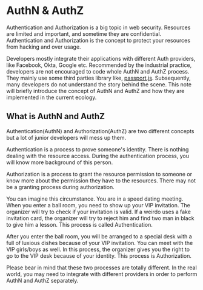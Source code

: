 # AuthN & AuthZ
Authentication and Authorization is a big topic in web security. Resources are limited and important, and sometime they are confidential. Authentication and Authorization is the concept to protect your resources from hacking and over usage.

Developers mostly integrate their applications with different Auth providers, like Facebook, Okta, Google etc. Recommended by the industrial practice, developers are not encouraged to code whole AuthN and AuthZ process.  They mainly use some third parties library like, [passport.js](http://www.passportjs.org/). Subsequently, many developers do not understand the story behind the scene. This note will briefly introduce the concept of AuthN and AuthZ and how they are implemented in the current ecology.

## What is AuthN and AuthZ
Authentication(AuthN) and Authorization(AuthZ) are two different concepts but a lot of junior developers will mess up them. 

Authentication is a process to prove someone's identity. There is nothing dealing with the resource access. During the authentication process, you will know more background of this person.

Authorization is a process to grant the resource permission to someone or know more about the permission they have to the resources. There may not be a granting process during authorization. 

You can imagine this circumstance. You are in a speed dating meeting. When you enter a ball room, you need to show up your VIP invitation. The organizer will try to check if your invitation is valid. If a weirdo uses a fake invitation card, the organizer will try to reject him and find two man in black to give him a lesson. This process is called Authentication.

After you enter the ball room, you will be arranged to a special desk with a full of luxious dishes because of your VIP invitation. You can meet with the VIP girls/boys as well. In this process, the organizer gives you the right to go to the VIP desk because of your identity. This process is Authorization.

Please bear in mind that these two processes are totally different. In the real world, you may need to integrate with different providers in order to perform AuthN and AuthZ separately.
